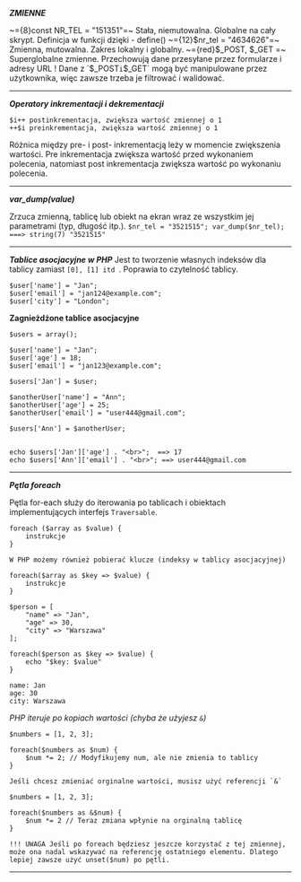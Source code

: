 ***ZMIENNE***

~={8}const NR_TEL = "151351"=~ Stała, niemutowalna. Globalne na cały skrypt. Definicja w funkcji dzięki - define()
~={12}$nr_tel = "4634626"=~ Zmienna, mutowalna. Zakres lokalny i globalny.
~={red}$_POST, $_GET =~ Superglobalne zmienne. Przechowują dane przesyłane przez formularze i adresy URL
! Dane z `$_POST` i `$_GET` mogą być manipulowane przez użytkownika, więc zawsze trzeba je filtrować i walidować.

----
***Operatory inkrementacji i dekrementacji***

```
$i++ postinkrementacja, zwiększa wartość zmiennej o 1
++$i preinkrementacja, zwiększa wartość zmiennej o 1
```
Różnica między pre- i post- inkrementacją leży w momencie zwiększenia wartości. Pre inkrementacja zwiększa wartość przed wykonaniem polecenia, natomiast post inkrementacja zwiększa wartość po wykonaniu polecenia.

---
***var_dump(value)***

Zrzuca zmienną, tablicę lub obiekt na ekran wraz ze wszystkim jej parametrami (typ, długość itp.).
`$nr_tel = "3521515"; var_dump($nr_tel); ===> string(7) "3521515"`

---
***Tablice asocjacyjne w PHP***
Jest to tworzenie własnych indeksów dla tablicy zamiast `[0], [1] itd `. Poprawia to czytelność tablicy.
```
$user['name'] = "Jan";
$user['email'] = "jan124@example.com";
$user['city'] = "London";
```

**Zagnieżdżone tablice asocjacyjne**
```
$users = array();  
  
$user['name'] = "Jan";  
$user['age'] = 18;  
$user['email'] = "jan123@example.com";  
  
$users['Jan'] = $user;  
  
$anotherUser['name'] = "Ann";  
$anotherUser['age'] = 25;  
$anotherUser['email'] = "user444@gmail.com";  
  
$users['Ann'] = $anotherUser;


echo $users['Jan']['age'] . "<br>";  ==> 17
echo $users['Ann']['email'] . "<br>"; ==> user444@gmail.com
```

---
***Pętla foreach***

Pętla for-each służy do iterowania po tablicach i obiektach implementujących interfejs `Traversable`.

```
foreach ($array as $value) {
	instrukcje
}

W PHP możemy również pobierać klucze (indeksy w tablicy asocjacyjnej)

foreach($array as $key => $value) {
	instrukcje
}

$person = [
	"name" => "Jan",
	"age" => 30,
	"city" => "Warszawa"
];

foreach($person as $key => $value) {
	echo "$key: $value"
}

name: Jan
age: 30
city: Warszawa
```

*PHP iteruje po kopiach wartości (chyba że użyjesz `&`)*

```
$numbers = [1, 2, 3];

foreach($numbers as $num) {
	$num *= 2; // Modyfikujemy num, ale nie zmienia to tablicy
}

Jeśli chcesz zmieniać orginalne wartości, musisz użyć referencji `&`

$numbers = [1, 2, 3];

foreach($numbers as &$num) {
	$num *= 2 // Teraz zmiana wpłynie na orginalną tablicę
}

!!! UWAGA Jeśli po foreach będziesz jeszcze korzystać z tej zmiennej, może ona nadal wskazywać na referencję ostatniego elementu. Dlatego lepiej zawsze użyć unset($num) po pętli.
```

---
